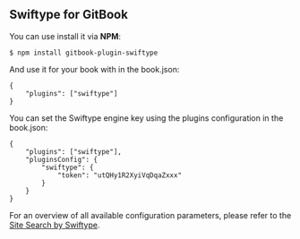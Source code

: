 ## Swiftype for GitBook

You can use install it via **NPM**:

```
$ npm install gitbook-plugin-swiftype
```

And use it for your book with in the book.json:

```
{
    "plugins": ["swiftype"]
}
```

You can set the Swiftype engine key using the plugins configuration in the book.json:

```
{
    "plugins": ["swiftype"],
    "pluginsConfig": {
        "swiftype": {
            "token": "utQHy1R2XyiVqDqaZxxx"
        }
    }
}
```

For an overview of all available configuration parameters, please refer to the [Site Search by Swiftype](https://swiftype.com/site-search).
